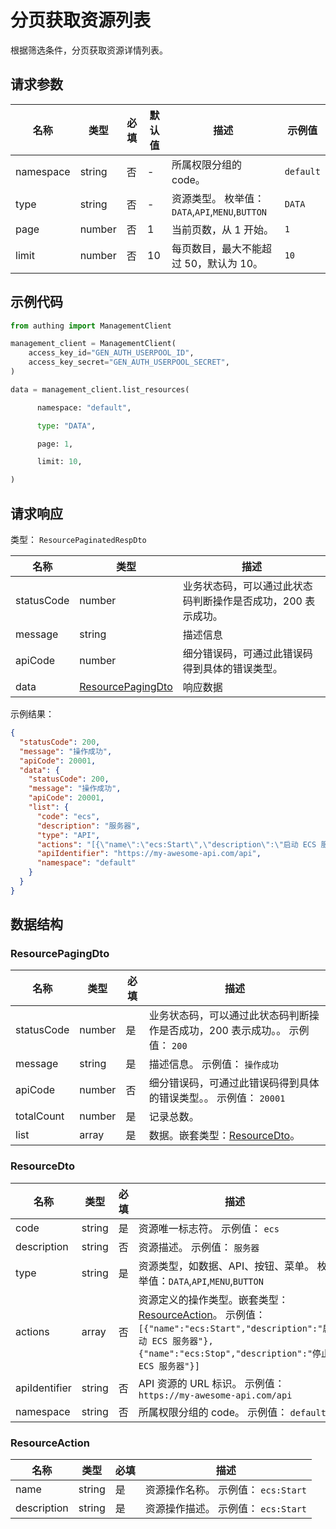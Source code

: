 # 分页获取资源列表

<!--
  警告⚠️：
  不要直接修改该文档，
  https://github.com/Authing/authing-docs-factory
  使用该项目进行生成
-->

<LastUpdated />

根据筛选条件，分页获取资源详情列表。

## 请求参数

| 名称      | 类型   | 必填 | 默认值 | 描述                                            | 示例值    |
| --------- | ------ | ---- | ------ | ----------------------------------------------- | --------- |
| namespace | string | 否   | -      | 所属权限分组的 code。                           | `default` |
| type      | string | 否   | -      | 资源类型。 枚举值：`DATA`,`API`,`MENU`,`BUTTON` | `DATA`    |
| page      | number | 否   | 1      | 当前页数，从 1 开始。                           | `1`       |
| limit     | number | 否   | 10     | 每页数目，最大不能超过 50，默认为 10。          | `10`      |

## 示例代码

```py
from authing import ManagementClient

management_client = ManagementClient(
    access_key_id="GEN_AUTH_USERPOOL_ID",
    access_key_secret="GEN_AUTH_USERPOOL_SECRET",
)

data = management_client.list_resources(

      namespace: "default",

      type: "DATA",

      page: 1,

      limit: 10,

)
```

## 请求响应

类型： `ResourcePaginatedRespDto`

| 名称       | 类型                                               | 描述                                                         |
| ---------- | -------------------------------------------------- | ------------------------------------------------------------ |
| statusCode | number                                             | 业务状态码，可以通过此状态码判断操作是否成功，200 表示成功。 |
| message    | string                                             | 描述信息                                                     |
| apiCode    | number                                             | 细分错误码，可通过此错误码得到具体的错误类型。               |
| data       | <a href="#ResourcePagingDto">ResourcePagingDto</a> | 响应数据                                                     |

示例结果：

```json
{
  "statusCode": 200,
  "message": "操作成功",
  "apiCode": 20001,
  "data": {
    "statusCode": 200,
    "message": "操作成功",
    "apiCode": 20001,
    "list": {
      "code": "ecs",
      "description": "服务器",
      "type": "API",
      "actions": "[{\"name\":\"ecs:Start\",\"description\":\"启动 ECS 服务器\"},{\"name\":\"ecs:Stop\",\"description\":\"停止 ECS 服务器\"}]",
      "apiIdentifier": "https://my-awesome-api.com/api",
      "namespace": "default"
    }
  }
}
```

## 数据结构

### <a id="ResourcePagingDto"></a> ResourcePagingDto

| 名称       | 类型   | 必填 | 描述                                                                          |
| ---------- | ------ | ---- | ----------------------------------------------------------------------------- |
| statusCode | number | 是   | 业务状态码，可以通过此状态码判断操作是否成功，200 表示成功。。 示例值： `200` |
| message    | string | 是   | 描述信息。 示例值： `操作成功`                                                |
| apiCode    | number | 否   | 细分错误码，可通过此错误码得到具体的错误类型。。 示例值： `20001`             |
| totalCount | number | 是   | 记录总数。                                                                    |
| list       | array  | 是   | 数据。嵌套类型：<a href="#ResourceDto">ResourceDto</a>。                      |

### <a id="ResourceDto"></a> ResourceDto

| 名称          | 类型   | 必填 | 描述                                                                                                                                                                                               |
| ------------- | ------ | ---- | -------------------------------------------------------------------------------------------------------------------------------------------------------------------------------------------------- |
| code          | string | 是   | 资源唯一标志符。 示例值： `ecs`                                                                                                                                                                    |
| description   | string | 否   | 资源描述。 示例值： `服务器`                                                                                                                                                                       |
| type          | string | 是   | 资源类型，如数据、API、按钮、菜单。 枚举值：`DATA`,`API`,`MENU`,`BUTTON`                                                                                                                           |
| actions       | array  | 否   | 资源定义的操作类型。嵌套类型：<a href="#ResourceAction">ResourceAction</a>。 示例值： `[{"name":"ecs:Start","description":"启动 ECS 服务器"},{"name":"ecs:Stop","description":"停止 ECS 服务器"}]` |
| apiIdentifier | string | 否   | API 资源的 URL 标识。 示例值： `https://my-awesome-api.com/api`                                                                                                                                    |
| namespace     | string | 否   | 所属权限分组的 code。 示例值： `default`                                                                                                                                                           |

### <a id="ResourceAction"></a> ResourceAction

| 名称        | 类型   | 必填 | 描述                                |
| ----------- | ------ | ---- | ----------------------------------- |
| name        | string | 是   | 资源操作名称。 示例值： `ecs:Start` |
| description | string | 是   | 资源操作描述。 示例值： `ecs:Start` |
